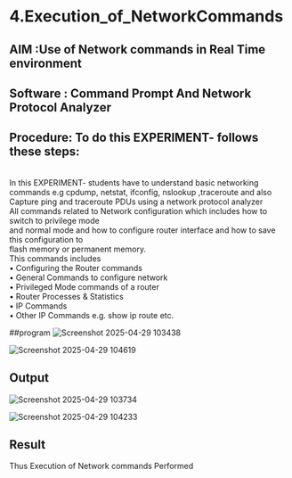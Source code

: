 # 4.Execution_of_NetworkCommands
## AIM :Use of Network commands in Real Time environment
## Software : Command Prompt And Network Protocol Analyzer
## Procedure: To do this EXPERIMENT- follows these steps:
<BR>
In this EXPERIMENT- students have to understand basic networking commands e.g cpdump, netstat, ifconfig, nslookup ,traceroute and also Capture ping and traceroute PDUs using a network protocol analyzer 
<BR>
All commands related to Network configuration which includes how to switch to privilege mode
<BR>
and normal mode and how to configure router interface and how to save this configuration to
<BR>
flash memory or permanent memory.
<BR>
This commands includes
<BR>
• Configuring the Router commands
<BR>
• General Commands to configure network
<BR>
• Privileged Mode commands of a router 
<BR>
• Router Processes & Statistics
<BR>
• IP Commands
<BR>
• Other IP Commands e.g. show ip route etc.
<BR>

##program
![Screenshot 2025-04-29 103438](https://github.com/user-attachments/assets/07e377d1-3f1e-4b11-b587-10a0547f21f9)

![Screenshot 2025-04-29 104619](https://github.com/user-attachments/assets/83b0b981-d78c-4e36-8edd-1b266bad5a42)



## Output

![Screenshot 2025-04-29 103734](https://github.com/user-attachments/assets/8aeea48c-3c70-44bc-802a-a60c2e1acf71)

![Screenshot 2025-04-29 104233](https://github.com/user-attachments/assets/82258126-5469-44b3-8aa8-7f9af153c933)

## Result
Thus Execution of Network commands Performed 
